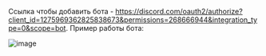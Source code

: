 Ссылка чтобы добавить бота - https://discord.com/oauth2/authorize?client_id=1275969362825838673&permissions=268666944&integration_type=0&scope=bot.
Пример работы бота:

![image](https://github.com/user-attachments/assets/2cfb33e4-97be-46af-9e94-419d00203cce)
